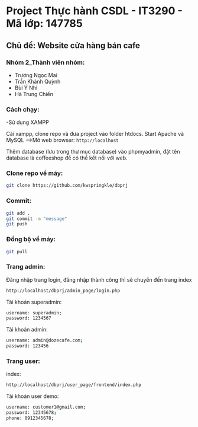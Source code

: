 # Project Thực hành CSDL - IT3290 - Mã lớp: 147785

## Chủ đề: Website cửa hàng bán cafe

### Nhóm 2_Thành viên nhóm:
- Trương Ngọc Mai
- Trần Khánh Quỳnh
- Bùi Ý Nhi
- Hà Trung Chiến

### Cách chạy:
-Sử dụng XAMPP

Cài xampp, clone repo và đưa project vào folder htdocs. Start Apache và MySQL
-->Mở web browser: `http://localhost`

Thêm database (lưu trong thư mục database) vào phpmyadmin, đặt tên database là coffeeshop để có thể kết nối với web.

### Clone repo về máy:
```sh
git clone https://github.com/kwspringkle/dbprj
```

### Commit:
```sh
git add .
git commit -m "message"
git push
```

### Đồng bộ về máy:
```sh
git pull
```

### Trang admin:
Đăng nhập trang login, đăng nhập thành công thì sẽ chuyển đến trang index
```sh
http://localhost/dbprj/admin_page/login.php
```
Tài khoản superadmin:
```sh
username: superadmin;
password: 1234567
```
Tài khoản admin:
```sh
username: admin@dozecafe.com;
password: 123456
```

### Trang user:
index:
```sh
http://localhost/dbprj/user_page/frontend/index.php
```

Tài khoản user demo: 
```sh
username: customer1@gmail.com;
password: 12345678;
phone: 0912345678;
```
